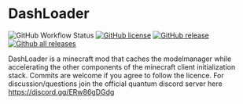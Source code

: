 # DashLoader

 ![GitHub Workflow Status](https://img.shields.io/github/workflow/status/alphaqu/DashLoader/Java%20CI%20with%20Gradle?style=for-the-badge&logo=appveyor&logoColor=white)
 [![GitHub license](https://img.shields.io/github/license/alphaqu/DashLoader.svg?style=for-the-badge&logo=appveyor&logoColor=white)](https://github.com/alphaqu/DashLoader/blob/master/LICENSE)
 [![GitHub release](https://img.shields.io/github/release/alphaqu/DashLoader.svg?style=for-the-badge&logo=appveyor&logoColor=white)](https://github.com/alphaqu/DashLoader/releases/)
 [![Github all releases](https://img.shields.io/github/downloads/alphaqu/DashLoader/total.svg?style=for-the-badge&logo=appveyor&logoColor=white)](https://github.com/alphaqu/DashLoader/releases/)




DashLoader is a minecraft mod that caches the modelmanager while accelerating the other components of the minecraft client initialization stack. Commits are welcome if you agree to follow the licence. For discussion/questions join the official quantum discord server here https://discord.gg/ERw86gDGdg
